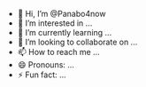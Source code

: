 - 👋 Hi, I’m @Panabo4now
- 👀 I’m interested in ...
- 🌱 I’m currently learning ...
- 💞️ I’m looking to collaborate on ...
- 📫 How to reach me ...
- 😄 Pronouns: ...
- ⚡ Fun fact: ...

<!---
Panabo4now/Panabo4now is a ✨ special ✨ repository because its `README.md` (this file) appears on your GitHub profile.
You can click the Preview link to take a look at your changes.
--->
